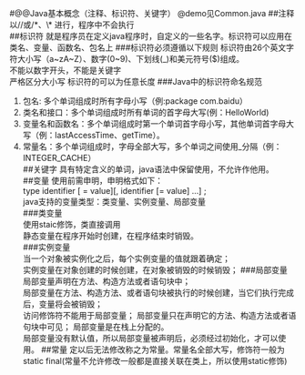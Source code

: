 #@@Java基本概念（注释、标识符、关键字）
@demo见Common.java
##注释
以//或/\*、\\* 进行，程序中不会执行  
##标识符
就是程序员在定义java程序时，自定义的一些名字。标识符可以应用在类名、变量、函数名、包名上
###标识符必须遵循以下规则
标识符由26个英文字符大小写（a~zA~Z）、数字(0~9)、下划线(_)和美元符号($)组成。    
不能以数字开头，不能是关键字  
严格区分大小写 
标识符的可以为任意长度 
###Java中的标识符命名规范
1. 包名: 多个单词组成时所有字母小写（例:package  com.baidu）  
2. 类名和接口：多个单词组成时所有单词的首字母大写(例：HelloWorld)    
3. 变量名和函数名：多个单词组成时第一个单词首字母小写，其他单词首字母大写（例：lastAccessTime、getTime）。   
4. 常量名：多个单词组成时，字母全部大写，多个单词之间使用_分隔（例：INTEGER_CACHE）  
##关键字
具有特定含义的单词，java语法中保留使用，不允许作他用。   
##变量
使用前需申明，申明格式如下：      
type identifier [ = value][, identifier [= value] ...] ;    
java支持的变量类型：类变量、实例变量、局部变量        
###类变量   
使用staic修饰，类直接调用     
静态变量在程序开始时创建，在程序结束时销毁。    
###实例变量  
当一个对象被实例化之后，每个实例变量的值就跟着确定；  
实例变量在对象创建的时候创建，在对象被销毁的时候销毁； 
###局部变量      
局部变量声明在方法、构造方法或者语句块中；  
局部变量在方法、构造方法、或者语句块被执行的时候创建，当它们执行完成后，变量将会被销毁；  
访问修饰符不能用于局部变量； 
局部变量只在声明它的方法、构造方法或者语句块中可见； 
局部变量是在栈上分配的。   
局部变量没有默认值，所以局部变量被声明后，必须经过初始化，才可以使用。
##常量
定以后无法修改称之为常量。常量名全部大写，修饰符一般为static final(常量不允许修改一般都是直接关联在类上，所以使用static修饰)  